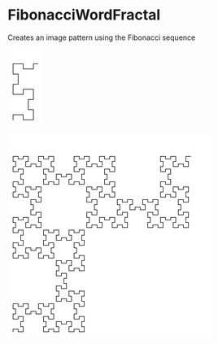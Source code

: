 # FibonacciWordFractal
Creates an image pattern using the Fibonacci sequence

![Image of len 9](https://github.com/Wililee/FibonacciWordFractal/blob/master/fib9.bmp)

![Image of len 16](https://github.com/Wililee/FibonacciWordFractal/blob/master/fib16.bmp)
